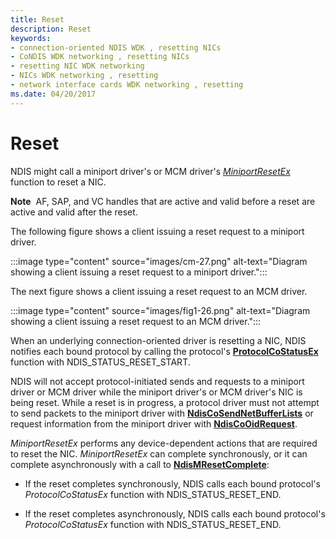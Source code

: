 ```yaml
---
title: Reset
description: Reset
keywords:
- connection-oriented NDIS WDK , resetting NICs
- CoNDIS WDK networking , resetting NICs
- resetting NIC WDK networking
- NICs WDK networking , resetting
- network interface cards WDK networking , resetting
ms.date: 04/20/2017
---
```


# Reset





NDIS might call a miniport driver's or MCM driver's [*MiniportResetEx*](/windows-hardware/drivers/ddi/ndis/nc-ndis-miniport_reset) function to reset a NIC.

**Note**  AF, SAP, and VC handles that are active and valid before a reset are active and valid after the reset.

 

The following figure shows a client issuing a reset request to a miniport driver.

:::image type="content" source="images/cm-27.png" alt-text="Diagram showing a client issuing a reset request to a miniport driver.":::

The next figure shows a client issuing a reset request to an MCM driver.

:::image type="content" source="images/fig1-26.png" alt-text="Diagram showing a client issuing a reset request to an MCM driver.":::

When an underlying connection-oriented driver is resetting a NIC, NDIS notifies each bound protocol by calling the protocol's [**ProtocolCoStatusEx**](/windows-hardware/drivers/ddi/ndis/nc-ndis-protocol_co_status_ex) function with NDIS\_STATUS\_RESET\_START.

NDIS will not accept protocol-initiated sends and requests to a miniport driver or MCM driver while the miniport driver's or MCM driver's NIC is being reset. While a reset is in progress, a protocol driver must not attempt to send packets to the miniport driver with [**NdisCoSendNetBufferLists**](/windows-hardware/drivers/ddi/ndis/nf-ndis-ndiscosendnetbufferlists) or request information from the miniport driver with [**NdisCoOidRequest**](/windows-hardware/drivers/ddi/ndis/nf-ndis-ndiscooidrequest).

*MiniportResetEx* performs any device-dependent actions that are required to reset the NIC. *MiniportResetEx* can complete synchronously, or it can complete asynchronously with a call to [**NdisMResetComplete**](/windows-hardware/drivers/ddi/ndis/nf-ndis-ndismresetcomplete):

-   If the reset completes synchronously, NDIS calls each bound protocol's *ProtocolCoStatusEx* function with NDIS\_STATUS\_RESET\_END.

-   If the reset completes asynchronously, NDIS calls each bound protocol's *ProtocolCoStatusEx* function with NDIS\_STATUS\_RESET\_END.

 

